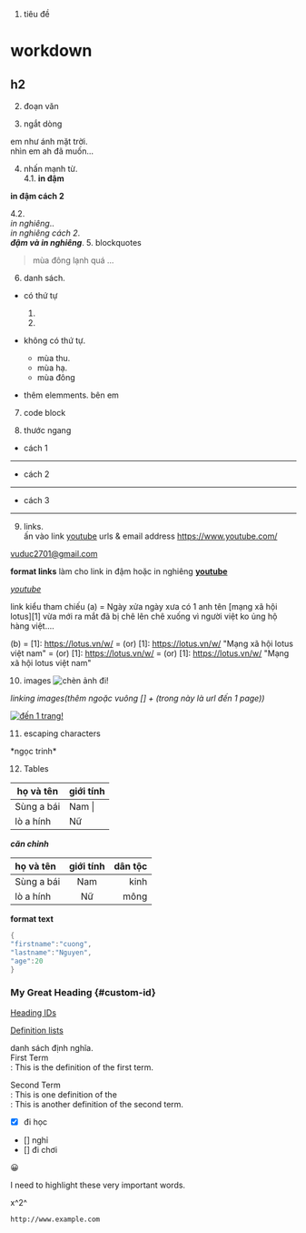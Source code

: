 1. tiêu đề
# workdown
## h2
2. đoạn văn    


3. ngắt dòng 

em như ánh mặt trời.    
nhìn em ah đã muốn...

4. nhấn mạnh từ.  
4.1.
 **in đậm**

 __in đậm cách 2__

4.2.  
 *in nghiêng*..   
 _in nghiêng cách 2_.  
 ***đậm và in nghiêng***. 
5. blockquotes
> mùa đông lạnh quá ...
6.  danh sách.  
 * có thứ tự

    1.
    2.
 * không có thứ tự.  
    + mùa thu.  
    - mùa hạ.  
    * mùa đông
 * thêm elemments.         bên em

7. code block

8. thước ngang
* cách 1
***
* cách 2 
___
* cách 3
- - -
9. links.   
ấn vào link [youtube](https://www.youtube.com "you tube việt nam")
 urls & email address
<https://www.youtube.com/>

<vuduc2701@gmail.com>

**format links**
làm cho link in đậm hoặc in nghiêng **[youtube](https://www.youtube.com/)**

*[youtube](https://www.youtube.com/)*

link kiểu tham chiếu
(a) = Ngày xửa ngày xưa có 1 anh tên [mạng xã hội lotus][1] vừa mới ra mắt đã bị chê lên chê xuống vì người việt ko ủng hộ hàng việt....

(b) = [1]: <https://lotus.vn/w/> = (or)
[1]: <https://lotus.vn/w/> "Mạng xã hội lotus việt nam" = (or)
[1]: https://lotus.vn/w/ = (or)
[1]: https://lotus.vn/w/  "Mạng xã hội lotus việt nam" 

10. images
 ![chèn ảnh đi!](https://media-cdn-v2.laodong.vn/Storage/NewsPortal/2021/5/26/913299/Ngan-Ha25.jpg "đẹp nhỉ")

 *linking images(thêm ngoặc vuông [] + (trong này là url đến 1 page))*

[![đến 1 trang!](https://media-cdn-v2.laodong.vn/Storage/NewsPortal/2021/5/26/913299/Ngan-Ha25.jpg )](https://viblo.asia/p/su-dung-markdown-tu-co-ban-den-nang-cao-L4x5x8Ba5BM)

11. escaping characters

\*ngọc trinh*

12. Tables 

|họ và tên | giới tính|
| ---|--------------|
|Sùng a bái | Nam &#124;|
|lò a hính| Nữ|


***căn chỉnh***

|họ và tên | giới tính| dân tộc|
| :---|:---:| ---:|
|Sùng a bái | Nam| kinh|
|lò a hính| Nữ| mông|

__format text__

```c#
{
"firstname":"cuong",
"lastname":"Nguyen",
"age":20
}
```
### My Great Heading {#custom-id} 

[Heading IDs](https://www.markdownguide.org/extended-syntax#heading-ids)

[Definition lists](https://www.markdownguide.org/extended-syntax#definition-lists)

danh sách định nghĩa.  
First Term   
: This is the definition of the first term.

Second Term   
: This is one definition of the   
: This is another definition of the second term.

- [x] đi học 
- [] nghỉ
- [] đi chơi

😀

I need to highlight these very important words.

x^2^

`http://www.example.com`









